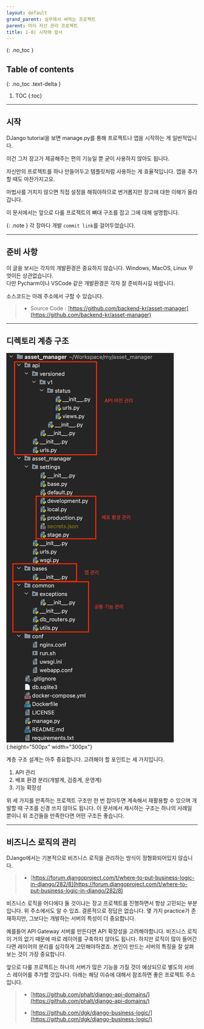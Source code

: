 ```yaml
---
layout: default
grand_parent: 실무에서 써먹는 프로젝트
parent: 마이 자산 관리 프로젝트
title: 1-0) 시작에 앞서
---
```


{: .no_toc }

## Table of contents
{: .no_toc .text-delta }

1. TOC
{:toc}

---
## 시작

DJango tutorial을 보면 manage.py를 통해 프로젝트나 앱을 시작하는 게 일반적입니다. 

이건 그저 장고가 제공해주는 편의 기능일 뿐 굳이 사용하지 않아도 됩니다.

자신만의 프로젝트를 하나 만들어두고 템플릿처럼 사용하는 게 효율적입니다. 앱을 추가할 때도 마찬가지고요. 

마법사를 거치지 않으면 직접 설정을 해줘야하므로 번거롭지만 장고에 대한 이해가 올라갑니다.

이 문서에서는 앞으로 다룰 프로젝트의 뼈대 구조를 잡고 그에 대해 설명합니다.

{: .note }
각 장마다 개발 `commit link`를 걸어두었습니다.

---



## 준비 사항

이 글을 보시는 각자의 개발환경은 중요하지 않습니다. Windows, MacOS, Linux 무엇이든 상관없습니다.  
다만 Pycharm이나 VSCode 같은 개발환경은 각자 잘 준비하시길 바랍니다. 

소스코드는 아래 주소에서 구할 수 있습니다.

> - Source Code : [https://github.com/backend-kr/asset-manager](https://github.com/backend-kr/asset-manager)

---

## 디렉토리 계층 구조
![image](../../assets/images/django/setup/directory.png){:height="500px" width="300px"}

계층 구조 설계는 아주 중요합니다. 고려해야 할 포인트는 세 가지입니다.  

1. API 관리
2. 배포 환경 분리(개발계, 검증계, 운영계)
3. 기능 확장성

위 세 가지를 만족하는 프로젝트 구조만 한 번 잡아두면 계속해서 재활용할 수 있으며 개발할 때 구조를 신경 쓰지 않아도 됩니다.
이 문서에서 제시하는 구조는 하나의 사례일 뿐이니 위 조건들을 만족한다면 어떤 구조든 좋습니다.

---

## 비즈니스 로직의 관리
DJango에서는 기본적으로 비즈니스 로직을 관리하는 방식이 정형화되어있지 않습니다.

> - [https://forum.djangoproject.com/t/where-to-put-business-logic-in-django/282/8](https://forum.djangoproject.com/t/where-to-put-business-logic-in-django/282/8)

비즈니스 로직을 어디에다 둘 것이냐는 장고 프로젝트를 진행하면서 항상 고민되는 부분입니다. 위 주소에서도 알 수 있죠. 
결론적으로 정답은 없습니다. 몇 가지 practice가 존재하지만, 그보다는 개발하는 서버의 특성이 더 중요합니다.

예를들어 API Gateway 서버를 만든다면 API 확장성을 고려해야합니다. 비즈니스 로직이 거의 없기 때문에 따로 레이어를 구축하지 않아도 됩니다.
하지만 로직이 많이 들어간다면 레이어의 분리를 심각하게 고민해야하겠죠.  본인이 만드는 서버의 특징을 잘 살펴보는 것이 가장 중요합니다.

앞으로 다룰 프로젝트는 하나의 서버가 많은 기능을 가질 것이 예상되므로 별도의 서비스 레이어를 추가할 것입니다.
아래는 해당 이슈에 대해서 참조하면 좋은 프로젝트 주소입니다.

> - [https://github.com/phalt/django-api-domains/](https://github.com/phalt/django-api-domains/)
> 
> - [https://github.com/dgk/django-business-logic/](https://github.com/dgk/django-business-logic/)